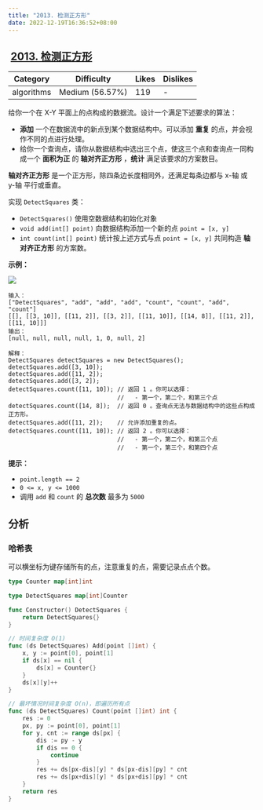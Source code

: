 ```yaml
---
title: "2013. 检测正方形"
date: 2022-12-19T16:36:52+08:00
---
```


##  [2013. 检测正方形](https://leetcode.cn/problems/detect-squares/description/ "https://leetcode.cn/problems/detect-squares/description/")

| Category | Difficulty | Likes | Dislikes |
| --- | --- | --- | --- |
| algorithms | Medium (56.57%) | 119 | -   |

给你一个在 X-Y 平面上的点构成的数据流。设计一个满足下述要求的算法：

- **添加** 一个在数据流中的新点到某个数据结构中。可以添加 **重复** 的点，并会视作不同的点进行处理。
- 给你一个查询点，请你从数据结构中选出三个点，使这三个点和查询点一同构成一个 **面积为正** 的 **轴对齐正方形** ，**统计** 满足该要求的方案数目。

**轴对齐正方形** 是一个正方形，除四条边长度相同外，还满足每条边都与 x-轴 或 y-轴 平行或垂直。

实现 `DetectSquares` 类：

- `DetectSquares()` 使用空数据结构初始化对象
- `void add(int[] point)` 向数据结构添加一个新的点 `point = [x, y]`
- `int count(int[] point)` 统计按上述方式与点 `point = [x, y]` 共同构造 **轴对齐正方形** 的方案数。

**示例：**

![](https://assets.leetcode.com/uploads/2021/09/01/image.png)

```
输入：
["DetectSquares", "add", "add", "add", "count", "count", "add", "count"]
[[], [[3, 10]], [[11, 2]], [[3, 2]], [[11, 10]], [[14, 8]], [[11, 2]], [[11, 10]]]
输出：
[null, null, null, null, 1, 0, null, 2]

解释：
DetectSquares detectSquares = new DetectSquares();
detectSquares.add([3, 10]);
detectSquares.add([11, 2]);
detectSquares.add([3, 2]);
detectSquares.count([11, 10]); // 返回 1 。你可以选择：
                               //   - 第一个，第二个，和第三个点
detectSquares.count([14, 8]);  // 返回 0 。查询点无法与数据结构中的这些点构成正方形。
detectSquares.add([11, 2]);    // 允许添加重复的点。
detectSquares.count([11, 10]); // 返回 2 。你可以选择：
                               //   - 第一个，第二个，和第三个点
                               //   - 第一个，第三个，和第四个点
```

**提示：**

- `point.length == 2`
- `0 <= x, y <= 1000`
- 调用 `add` 和 `count` 的 **总次数** 最多为 `5000`

## 分析

### 哈希表

可以横坐标为键存储所有的点，注意重复的点，需要记录点点个数。

```go
type Counter map[int]int

type DetectSquares map[int]Counter

func Constructor() DetectSquares {
	return DetectSquares{}
}

// 时间复杂度 O(1)
func (ds DetectSquares) Add(point []int) {
	x, y := point[0], point[1]
	if ds[x] == nil {
		ds[x] = Counter{}
	}
	ds[x][y]++
}

// 最坏情况时间复杂度 O(n)，即遍历所有点
func (ds DetectSquares) Count(point []int) int {
	res := 0
	px, py := point[0], point[1]
	for y, cnt := range ds[px] {
		dis := py - y
		if dis == 0 {
			continue
		}
		res += ds[px-dis][y] * ds[px-dis][py] * cnt
		res += ds[px+dis][y] * ds[px+dis][py] * cnt
	}
	return res
}
```
